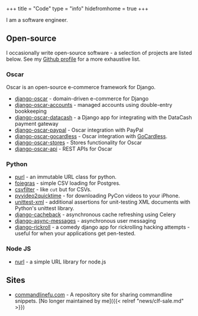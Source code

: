 +++ 
title = "Code"
type = "info"
hidefromhome = true
+++

I am a software engineer.

## Open-source

I occasionally write open-source software - a selection of projects are listed
below. See my [Github profile](https://github.com/codeinthehole) for a more
exhaustive list.

### Oscar

Oscar is an open-source e-commerce framework for Django.

- [django-oscar](https://github.com/tangentlabs/django-oscar) - domain-driven e-commerce for Django
- [django-oscar-accounts](https://github.com/tangentlabs/django-oscar-accounts) - managed accounts using double-entry bookkeeping
- [django-oscar-datacash](https://github.com/tangentlabs/django-oscar-datacash) - a Django app for integrating with the DataCash payment gateway
- [django-oscar-paypal](https://github.com/tangentlabs/django-oscar-paypal) - Oscar integration with PayPal
- [django-oscar-gocardless](https://github.com/tangentlabs/django-oscar-gocardless) - Oscar integration with [GoCardless](https://gocardless.com/).
- [django-oscar-stores](https://github.com/tangentlabs/django-oscar-stores) - Stores functionality for Oscar
- [django-oscar-api](https://github.com/tangentlabs/django-oscar-api) - REST APIs for Oscar


### Python

- [purl](https://github.com/codeinthehole/purl) - an immutable URL class for python.
- [foiegras](https://github.com/codeinthehole/foiegras) - simple CSV loading for Postgres.
- [csvfilter](https://github.com/codeinthehole/csvfilter) - like `cut` but for CSVs.
- [pyvideo2quicktime](https://github.com/codeinthehole/pyvideo2quicktime) - for downloading PyCon videos to your iPhone.
- [unittest-xml](https://github.com/codeinthehole/unittest-xml) - additional assertions for unit-testing XML documents
  with Python's unittest library.
- [django-cacheback](https://github.com/codeinthehole/django-cacheback) - asynchronous cache refreshing using Celery
- [django-async-messages](https://github.com/codeinthehole/django-async-messages) - asynchronous user messaging
- [django-rickroll](https://github.com/codeinthehole/django-rickroll) - a comedy django app for rickrolling hacking attempts - useful
  for when your applications get pen-tested.

### Node JS

- [nurl](https://github.com/codeinthehole/nurl) - a simple URL library for node.js


## Sites

- [commandlinefu.com](http://www.commandlinefu.com) - A repository site for
  sharing commandline snippets. 
  [No longer maintained by me]({{< relref "news/clf-sale.md" >}})
